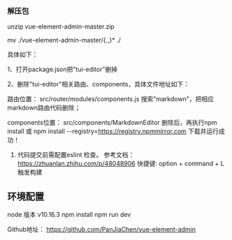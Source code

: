 


### 解压包
unzip vue-element-admin-master.zip

mv ./vue-element-admin-master/{.,}* ./



具体如下：

1、打开package.json把"tui-editor"删掉

2、删除"tui-editor"相关路由、components，具体文件地址如下：

路由位置：
        src/router/modules/components.js 搜索"markdown"，把相应markdown路由代码删除；

components位置：
        src/components/MarkdownEditor 删除后，再执行npm install 或 npm install --registry=https://registry.npmmirror.com 下载并运行成功！

1. 代码提交前需配置eslint 检查。
   参考文档：https://zhuanlan.zhihu.com/p/48048906
   快捷键: option + command + L
触发构建

## 环境配置

node 版本 v10.16.3
npm install
npm run dev


Github地址： https://github.com/PanJiaChen/vue-element-admin



